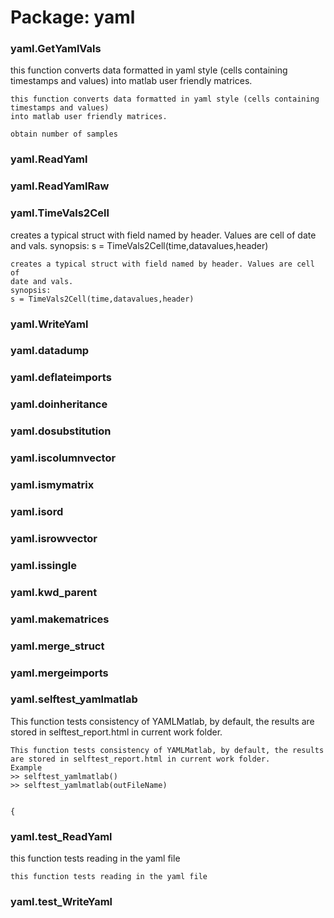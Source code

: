 # Package: yaml


### yaml.GetYamlVals

this function converts data formatted in yaml style (cells containing timestamps and values) into matlab user friendly matrices.


    
    this function converts data formatted in yaml style (cells containing timestamps and values)  
    into matlab user friendly matrices.  
      
    obtain number of samples  
### yaml.ReadYaml




    
### yaml.ReadYamlRaw




    
### yaml.TimeVals2Cell

creates a typical struct with field named by header. Values are cell of date and vals. synopsis: s = TimeVals2Cell(time,datavalues,header)


    
    creates a typical struct with field named by header. Values are cell of  
    date and vals.  
    synopsis:  
    s = TimeVals2Cell(time,datavalues,header)  
### yaml.WriteYaml




    
### yaml.datadump




    
### yaml.deflateimports




    
### yaml.doinheritance




    
### yaml.dosubstitution




    
### yaml.iscolumnvector




    
### yaml.ismymatrix




    
### yaml.isord




    
### yaml.isrowvector




    
### yaml.issingle




    
### yaml.kwd_parent




    
### yaml.makematrices




    
### yaml.merge_struct




    
### yaml.mergeimports




    
### yaml.selftest_yamlmatlab

This function tests consistency of YAMLMatlab, by default, the results are stored in selftest_report.html in current work folder.


    
    This function tests consistency of YAMLMatlab, by default, the results  
    are stored in selftest_report.html in current work folder.  
    Example  
    >> selftest_yamlmatlab()  
    >> selftest_yamlmatlab(outFileName)  
      
      
    {  
### yaml.test_ReadYaml

this function tests reading in the yaml file


    
    this function tests reading in the yaml file  
      
### yaml.test_WriteYaml




    
      
